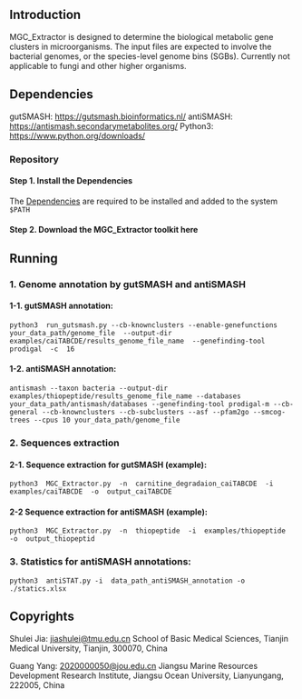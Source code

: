 ## Introduction
MGC_Extractor is designed to determine the biological metabolic gene clusters in microorganisms. The input files are expected to involve the bacterial genomes, or the species-level genome bins (SGBs). Currently not applicable to fungi and other higher organisms.

## Dependencies
gutSMASH: https://gutsmash.bioinformatics.nl/
antiSMASH: https://antismash.secondarymetabolites.org/
Python3: https://www.python.org/downloads/

### Repository
#### Step 1. Install the Dependencies
The [Dependencies](#Dependencies) are required to be installed and added to the system `$PATH`
#### Step 2. Download the MGC_Extractor toolkit here

## Running
### 1. Genome annotation by gutSMASH and antiSMASH
#### 1-1. gutSMASH annotation:
```
python3  run_gutsmash.py --cb-knownclusters --enable-genefunctions  your_data_path/genome_file  --output-dir  examples/caiTABCDE/results_genome_file_name  --genefinding-tool  prodigal  -c  16
```
#### 1-2. antiSMASH annotation:
```
antismash --taxon bacteria --output-dir examples/thiopeptide/results_genome_file_name --databases your_data_path/antismash/databases --genefinding-tool prodigal-m --cb-general --cb-knownclusters --cb-subclusters --asf --pfam2go --smcog-trees --cpus 10 your_data_path/genome_file
```

### 2. Sequences extraction
#### 2-1. Sequence extraction for gutSMASH (example):
```
python3  MGC_Extractor.py  -n  carnitine_degradaion_caiTABCDE  -i  examples/caiTABCDE  -o  output_caiTABCDE
```
#### 2-2 Sequence extraction for antiSMASH (example):
```
python3  MGC_Extractor.py  -n  thiopeptide  -i  examples/thiopeptide  -o  output_thiopeptid
```

### 3. Statistics for antiSMASH annotations:
```
python3  antiSTAT.py -i  data_path_antiSMASH_annotation -o  ./statics.xlsx
```


## Copyrights
Shulei Jia: jiashulei@tmu.edu.cn
School of Basic Medical Sciences, Tianjin Medical University, Tianjin, 300070, China

Guang Yang: 2020000050@jou.edu.cn
Jiangsu Marine Resources Development Research Institute, Jiangsu Ocean University, Lianyungang, 222005, China
